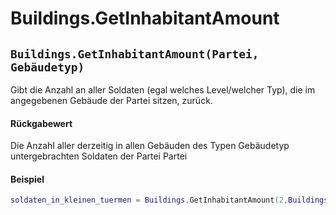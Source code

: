 # Buildings.GetInhabitantAmount

## `Buildings.GetInhabitantAmount(Partei, Gebäudetyp)`

Gibt die Anzahl an aller Soldaten (egal welches Level/welcher Typ), die im angegebenen Gebäude der Partei sitzen, zurück.

#### Rückgabewert

Die Anzahl aller derzeitig in allen Gebäuden des Typen Gebäudetyp untergebrachten Soldaten der Partei Partei

#### Beispiel

```lua
soldaten_in_kleinen_tuermen = Buildings.GetInhabitantAmount(2,Buildings.GUARDTOWERSMA
```
